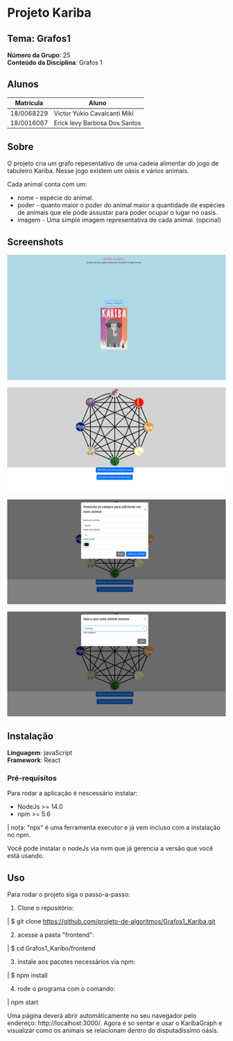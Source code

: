 # Projeto Kariba

## Tema: Grafos1

**Número da Grupo**: 25<br>
**Conteúdo da Disciplina**: Grafos 1 <br>

## Alunos
|Matrícula | Aluno |
| -- | -- |
| 18/0068229  |  Victor Yukio Cavalcanti Miki |
| 18/0016067  |  Erick levy Barbosa Dos Santos|

## Sobre 
O projeto cria um grafo repesentativo de uma cadeia alimentar do jogo de tabuleiro Kariba. Nesse jogo existem um oásis e vários animais.

Cada animal conta com um:
* nome - espécie do animal.
* poder - quanto maior o poder do animal maior a quantidade de espécies de animais que ele pode assustar para poder ocupar o lugar no oasis.
* imagem - Uma simple imagem representativa de cada animal. (opcinal)

## Screenshots
![home](./assets/Screenshot%20from%202022-11-21%2023-08-11.png)

![grafo](./assets/Screenshot%20from%202022-11-21%2023-09-19.png)

![add-animal](./assets/Screenshot%20from%202022-11-21%2023-09-58.png)

![ver conexoes](./assets/Screenshot%20from%202022-11-21%2023-10-25.png)

## Instalação
**Linguagem**: javaScript<br>
**Framework**: React<br>

### Pré-requisitos

Para rodar a aplicação é nescessário instalar:

* NodeJs >= 14.0
* npm >= 5.6

| nota: "npx" é uma ferramenta executor e já vem incluso com a instalação no npm.

Você pode instalar o nodeJs via nvm que já gerencia a versão que você está usando.

## Uso 

Para rodar o projeto siga o passo-a-passo:

1. Clone o repositório:

| $ git clone https://github.com/projeto-de-algoritmos/Grafos1_Kariba.git

2. acesse a pasta "frontend":

| $ cd Grafos1_Karibo/frontend

3. instale aos pacotes necessários via npm:

| $ npm install

4. rode o programa com o comando:

| npm start

Uma página deverá abrir automáticamente no seu navegador pelo endereço: http://localhost:3000/. Agora é so sentar e usar o KaribaGraph e visualizar como os animais se relacionam dentro do disputadíssimo oásis.
